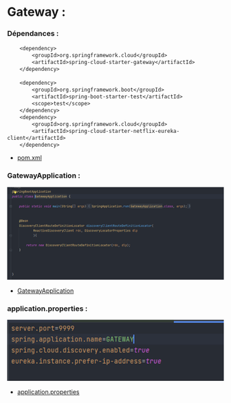 # Gateway :

### Dépendances :

        <dependency>
            <groupId>org.springframework.cloud</groupId>
            <artifactId>spring-cloud-starter-gateway</artifactId>
        </dependency>

        <dependency>
            <groupId>org.springframework.boot</groupId>
            <artifactId>spring-boot-starter-test</artifactId>
            <scope>test</scope>
        </dependency>
        <dependency>
            <groupId>org.springframework.cloud</groupId>
            <artifactId>spring-cloud-starter-netflix-eureka-client</artifactId>
        </dependency>


-   [pom.xml](https://github.com/hassanelgh/micro-service-spring-boot/blob/main/gateway/pom.xml)

### GatewayApplication :

<img src="images/img.png" alt="">

- [GatewayApplication](https://github.com/hassanelgh/micro-service-spring-boot/blob/main/gateway/src/main/java/com/example/gateway/GatewayApplication.java)

### application.properties :

<img src="images/img_1.png" alt="">

- [application.properties](https://github.com/hassanelgh/micro-service-spring-boot/blob/main/gateway/src/main/resources/application.properties)



